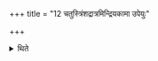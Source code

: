 +++
title = "12 चतुस्त्रिंशद्रात्रमिन्द्रियकामा उपेयुः"

+++

<details><summary>थिते</summary>

चतुस्त्रिंशद्रात्रमिन्द्रियकामा उपेयुः १२
</details>
